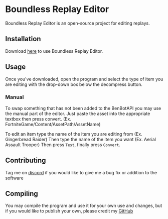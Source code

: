 # Boundless Replay Editor

Boundless Replay Editor is an open-source project for editing replays.

## Installation

Download [here](https://github.com/owen-developer/boundless-replay-editor/releases/download/2.1/Editor.zip) to use Boundless Replay Editor.

## Usage

Once you've downloaded, open the program and select the type of item you are editing with the drop-down box below the decompress button.

### Manual
To swap something that has not been added to the BenBotAPI you may use the manual part of the editor. Just paste the asset into the appropriate textbox then press convert. (Ex. FortniteGame/Content/AssetPath/AssetName)

To edit an item type the name of the item you are editing from (Ex. Gingerbread Raider) Then type the name of the item you want (Ex. Aerial Assault Trooper) Then press `Test`, finally press `Convert`.

## Contributing 
Tag me on [discord](https://discord.gg/edDaZKCz5E) if you would like to give me a bug fix or addition to the software

## Compiling
You may compile the program and use it for your own use and changes, but if you would like to publish your own, please credit my [GitHub](https://github.com/owen-developer/boundless-replay-editor/)
